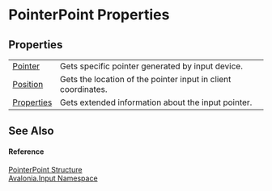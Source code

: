 # PointerPoint Properties




## Properties
<table>
<tr>
<td><a href="P_Avalonia_Input_PointerPoint_Pointer">Pointer</a></td>
<td>Gets specific pointer generated by input device.</td>
</tr>
<tr>
<td><a href="P_Avalonia_Input_PointerPoint_Position">Position</a></td>
<td>Gets the location of the pointer input in client coordinates.</td>
</tr>
<tr>
<td><a href="P_Avalonia_Input_PointerPoint_Properties">Properties</a></td>
<td>Gets extended information about the input pointer.</td>
</tr>
</table>

## See Also


#### Reference
<a href="T_Avalonia_Input_PointerPoint">PointerPoint Structure</a>  
<a href="N_Avalonia_Input">Avalonia.Input Namespace</a>  

